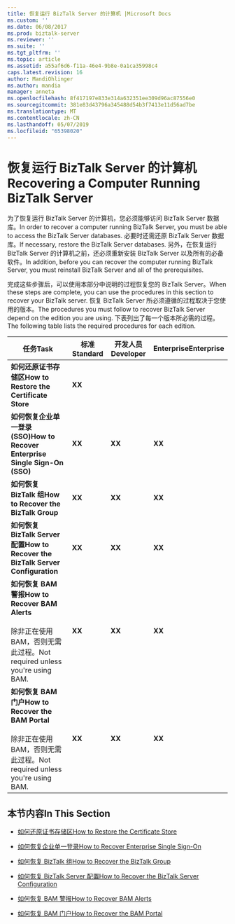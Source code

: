 ```yaml
---
title: 恢复运行 BizTalk Server 的计算机 |Microsoft Docs
ms.custom: ''
ms.date: 06/08/2017
ms.prod: biztalk-server
ms.reviewer: ''
ms.suite: ''
ms.tgt_pltfrm: ''
ms.topic: article
ms.assetid: a55af6d6-f11a-46e4-9b8e-0a1ca35998c4
caps.latest.revision: 16
author: MandiOhlinger
ms.author: mandia
manager: anneta
ms.openlocfilehash: 8f417197e833e314a632351ee309d96ac87556e0
ms.sourcegitcommit: 381e83d43796a345488d54b3f7413e11d56ad7be
ms.translationtype: MT
ms.contentlocale: zh-CN
ms.lasthandoff: 05/07/2019
ms.locfileid: "65398020"
---
```

# <a name="recovering-a-computer-running-biztalk-server"></a><span data-ttu-id="ee4c5-102">恢复运行 BizTalk Server 的计算机</span><span class="sxs-lookup"><span data-stu-id="ee4c5-102">Recovering a Computer Running BizTalk Server</span></span>
<span data-ttu-id="ee4c5-103">为了恢复运行 BizTalk Server 的计算机，您必须能够访问 BizTalk Server 数据库。</span><span class="sxs-lookup"><span data-stu-id="ee4c5-103">In order to recover a computer running BizTalk Server, you must be able to access the BizTalk Server databases.</span></span> <span data-ttu-id="ee4c5-104">必要时还需还原 BizTalk Server 数据库。</span><span class="sxs-lookup"><span data-stu-id="ee4c5-104">If necessary, restore the BizTalk Server databases.</span></span> <span data-ttu-id="ee4c5-105">另外，在恢复运行 BizTalk Server 的计算机之前，还必须重新安装 BizTalk Server 以及所有的必备软件。</span><span class="sxs-lookup"><span data-stu-id="ee4c5-105">In addition, before you can recover the computer running BizTalk Server, you must reinstall BizTalk Server and all of the prerequisites.</span></span>  
  
 <span data-ttu-id="ee4c5-106">完成这些步骤后，可以使用本部分中说明的过程恢复您的 BizTalk Server。</span><span class="sxs-lookup"><span data-stu-id="ee4c5-106">When these steps are complete, you can use the procedures in this section to recover your BizTalk server.</span></span> <span data-ttu-id="ee4c5-107">恢复 BizTalk Server 所必须遵循的过程取决于您使用的版本。</span><span class="sxs-lookup"><span data-stu-id="ee4c5-107">The procedures you must follow to recover BizTalk Server depend on the edition you are using.</span></span> <span data-ttu-id="ee4c5-108">下表列出了每一个版本所必需的过程。</span><span class="sxs-lookup"><span data-stu-id="ee4c5-108">The following table lists the required procedures for each edition.</span></span>  
  
|<span data-ttu-id="ee4c5-109">任务</span><span class="sxs-lookup"><span data-stu-id="ee4c5-109">Task</span></span>|<span data-ttu-id="ee4c5-110">标准</span><span class="sxs-lookup"><span data-stu-id="ee4c5-110">Standard</span></span>|<span data-ttu-id="ee4c5-111">开发人员</span><span class="sxs-lookup"><span data-stu-id="ee4c5-111">Developer</span></span>|<span data-ttu-id="ee4c5-112">Enterprise</span><span class="sxs-lookup"><span data-stu-id="ee4c5-112">Enterprise</span></span>|  
|----------|--------------|---------------|----------------|  
|<span data-ttu-id="ee4c5-113">**如何还原证书存储区**</span><span class="sxs-lookup"><span data-stu-id="ee4c5-113">**How to Restore the Certificate Store**</span></span>|<span data-ttu-id="ee4c5-114">**X**</span><span class="sxs-lookup"><span data-stu-id="ee4c5-114">**X**</span></span>|||  
|<span data-ttu-id="ee4c5-115">**如何恢复企业单一登录 (SSO)**</span><span class="sxs-lookup"><span data-stu-id="ee4c5-115">**How to Recover Enterprise Single Sign-On (SSO)**</span></span>|<span data-ttu-id="ee4c5-116">**X**</span><span class="sxs-lookup"><span data-stu-id="ee4c5-116">**X**</span></span>|<span data-ttu-id="ee4c5-117">**X**</span><span class="sxs-lookup"><span data-stu-id="ee4c5-117">**X**</span></span>|<span data-ttu-id="ee4c5-118">**X**</span><span class="sxs-lookup"><span data-stu-id="ee4c5-118">**X**</span></span>|  
|<span data-ttu-id="ee4c5-119">**如何恢复 BizTalk 组**</span><span class="sxs-lookup"><span data-stu-id="ee4c5-119">**How to Recover the BizTalk Group**</span></span>|<span data-ttu-id="ee4c5-120">**X**</span><span class="sxs-lookup"><span data-stu-id="ee4c5-120">**X**</span></span>|<span data-ttu-id="ee4c5-121">**X**</span><span class="sxs-lookup"><span data-stu-id="ee4c5-121">**X**</span></span>|<span data-ttu-id="ee4c5-122">**X**</span><span class="sxs-lookup"><span data-stu-id="ee4c5-122">**X**</span></span>|  
|<span data-ttu-id="ee4c5-123">**如何恢复 BizTalk Server 配置**</span><span class="sxs-lookup"><span data-stu-id="ee4c5-123">**How to Recover the BizTalk Server Configuration**</span></span>|<span data-ttu-id="ee4c5-124">**X**</span><span class="sxs-lookup"><span data-stu-id="ee4c5-124">**X**</span></span>|<span data-ttu-id="ee4c5-125">**X**</span><span class="sxs-lookup"><span data-stu-id="ee4c5-125">**X**</span></span>|<span data-ttu-id="ee4c5-126">**X**</span><span class="sxs-lookup"><span data-stu-id="ee4c5-126">**X**</span></span>|  
|<span data-ttu-id="ee4c5-127">**如何恢复 BAM 警报**</span><span class="sxs-lookup"><span data-stu-id="ee4c5-127">**How to Recover BAM Alerts**</span></span><br /><br /> <span data-ttu-id="ee4c5-128">除非正在使用 BAM，否则无需此过程。</span><span class="sxs-lookup"><span data-stu-id="ee4c5-128">Not required unless you're using BAM.</span></span>|<span data-ttu-id="ee4c5-129">**X**</span><span class="sxs-lookup"><span data-stu-id="ee4c5-129">**X**</span></span>|<span data-ttu-id="ee4c5-130">**X**</span><span class="sxs-lookup"><span data-stu-id="ee4c5-130">**X**</span></span>|<span data-ttu-id="ee4c5-131">**X**</span><span class="sxs-lookup"><span data-stu-id="ee4c5-131">**X**</span></span>|  
|<span data-ttu-id="ee4c5-132">**如何恢复 BAM 门户**</span><span class="sxs-lookup"><span data-stu-id="ee4c5-132">**How to Recover the BAM Portal**</span></span><br /><br /> <span data-ttu-id="ee4c5-133">除非正在使用 BAM，否则无需此过程。</span><span class="sxs-lookup"><span data-stu-id="ee4c5-133">Not required unless you're using BAM.</span></span>|<span data-ttu-id="ee4c5-134">**X**</span><span class="sxs-lookup"><span data-stu-id="ee4c5-134">**X**</span></span>|<span data-ttu-id="ee4c5-135">**X**</span><span class="sxs-lookup"><span data-stu-id="ee4c5-135">**X**</span></span>|<span data-ttu-id="ee4c5-136">**X**</span><span class="sxs-lookup"><span data-stu-id="ee4c5-136">**X**</span></span>|  
  
## <a name="in-this-section"></a><span data-ttu-id="ee4c5-137">本节内容</span><span class="sxs-lookup"><span data-stu-id="ee4c5-137">In This Section</span></span>  
  
-   [<span data-ttu-id="ee4c5-138">如何还原证书存储区</span><span class="sxs-lookup"><span data-stu-id="ee4c5-138">How to Restore the Certificate Store</span></span>](../core/how-to-restore-the-certificate-store.md)  
  
-   [<span data-ttu-id="ee4c5-139">如何恢复企业单一登录</span><span class="sxs-lookup"><span data-stu-id="ee4c5-139">How to Recover Enterprise Single Sign-On</span></span>](../core/how-to-recover-enterprise-single-sign-on.md)  
  
-   [<span data-ttu-id="ee4c5-140">如何恢复 BizTalk 组</span><span class="sxs-lookup"><span data-stu-id="ee4c5-140">How to Recover the BizTalk Group</span></span>](../core/how-to-recover-the-biztalk-group.md)  
  
-   [<span data-ttu-id="ee4c5-141">如何恢复 BizTalk Server 配置</span><span class="sxs-lookup"><span data-stu-id="ee4c5-141">How to Recover the BizTalk Server Configuration</span></span>](../core/how-to-recover-the-biztalk-server-configuration.md)  
  
-   [<span data-ttu-id="ee4c5-142">如何恢复 BAM 警报</span><span class="sxs-lookup"><span data-stu-id="ee4c5-142">How to Recover BAM Alerts</span></span>](../core/how-to-recover-bam-alerts.md)  
  
-   [<span data-ttu-id="ee4c5-143">如何恢复 BAM 门户</span><span class="sxs-lookup"><span data-stu-id="ee4c5-143">How to Recover the BAM Portal</span></span>](../core/how-to-recover-the-bam-portal.md)